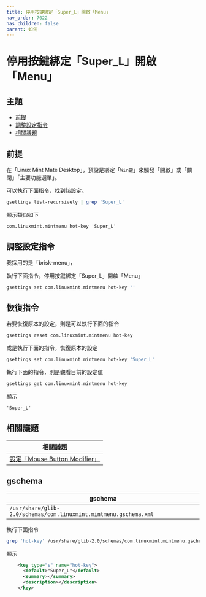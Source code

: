 ```yaml
---
title: 停用按鍵綁定「Super_L」開啟「Menu」
nav_order: 7022
has_children: false
parent: 如何
---
```



# 停用按鍵綁定「Super_L」開啟「Menu」




## 主題

* [前提](#前提)
* [調整設定指令](#調整設定指令)
* [相關議題](#相關議題)






## 前提

在「Linux Mint Mate Desktop」，預設是綁定「`Win鍵`」來觸發「開啟」或「關閉」「主要功能選單」。

可以執行下面指令，找到該設定。

``` sh
gsettings list-recursively | grep 'Super_L'
```


顯示類似如下

```
com.linuxmint.mintmenu hot-key 'Super_L'
```




## 調整設定指令

我採用的是「brisk-menu」，

執行下面指令，停用按鍵綁定「Super_L」開啟「Menu」

``` sh
gsettings set com.linuxmint.mintmenu hot-key ''
```




## 恢復指令

若要恢復原本的設定，則是可以執行下面的指令

``` sh
gsettings reset com.linuxmint.mintmenu hot-key
```

或是執行下面的指令，恢復原本的設定

``` sh
gsettings set com.linuxmint.mintmenu hot-key 'Super_L'
```

執行下面的指令，則是觀看目前的設定值

``` sh
gsettings get com.linuxmint.mintmenu hot-key
```

顯示

```
'Super_L'
```




## 相關議題

| 相關議題 |
| ------- |
| [設定「Mouse Button Modifier」](https://samwhelp.github.io/note-about-linuxmint-mate/read/howto/config-mouse-button-modifier.html) |




## gschema

| gschema |
| ------- |
| `/usr/share/glib-2.0/schemas/com.linuxmint.mintmenu.gschema.xml` |


執行下面指令

``` sh
grep 'hot-key' /usr/share/glib-2.0/schemas/com.linuxmint.mintmenu.gschema.xml -A 4
```

顯示

``` xml
    <key type="s" name="hot-key">
      <default>"Super_L"</default>
      <summary></summary>
      <description></description>
    </key>
```
